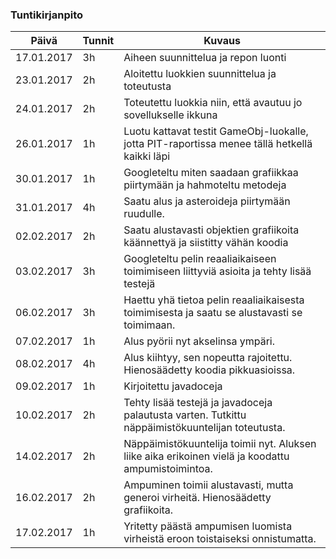 ### Tuntikirjanpito
Päivä | Tunnit | Kuvaus
--------------- | ----- | ------
17.01.2017 | 3h | Aiheen suunnittelua ja repon luonti
23.01.2017 | 2h | Aloitettu luokkien suunnittelua ja toteutusta
24.01.2017 | 2h | Toteutettu luokkia niin, että avautuu jo sovellukselle ikkuna
26.01.2017 | 1h | Luotu kattavat testit GameObj-luokalle, jotta PIT-raportissa menee tällä hetkellä kaikki läpi
30.01.2017 | 1h | Googleteltu miten saadaan grafiikkaa piirtymään ja hahmoteltu metodeja
31.01.2017 | 4h | Saatu alus ja asteroideja piirtymään ruudulle.
02.02.2017 | 2h | Saatu alustavasti objektien grafiikoita käännettyä ja siistitty vähän koodia
03.02.2017 | 3h | Googleteltu pelin reaaliaikaiseen toimimiseen liittyviä asioita ja tehty lisää testejä
06.02.2017 | 3h | Haettu yhä tietoa pelin reaaliaikaisesta toimimisesta ja saatu se alustavasti se toimimaan.
07.02.2017 | 1h | Alus pyörii nyt akselinsa ympäri.
08.02.2017 | 4h | Alus kiihtyy, sen nopeutta rajoitettu. Hienosäädetty koodia pikkuasioissa.
09.02.2017 | 1h | Kirjoitettu javadoceja
10.02.2017 | 2h | Tehty lisää testejä ja javadoceja palautusta varten. Tutkittu näppäimistökuuntelijan toteutusta.
14.02.2017 | 2h | Näppäimistökuuntelija toimii nyt. Aluksen liike aika erikoinen vielä ja koodattu ampumistoimintoa.
16.02.2017 | 2h | Ampuminen toimii alustavasti, mutta generoi virheitä. Hienosäädetty grafiikoita.
17.02.2017 | 1h | Yritetty päästä ampumisen luomista virheistä eroon toistaiseksi onnistumatta.